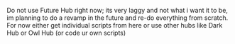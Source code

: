 Do not use Future Hub right now; its very laggy and not what i want it to be, im planning to do a revamp in the future and re-do everything from scratch.
For now either get individual scripts from here or use other hubs like Dark Hub or Owl Hub (or code ur own scripts)
